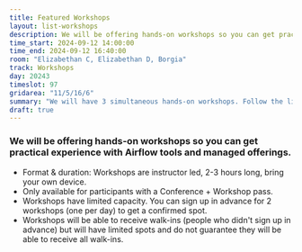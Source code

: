 ```yaml
---
title: Featured Workshops
layout: list-workshops
description: We will be offering hands-on workshops so you can get practical experience with Airflow tools and managed offerings.
time_start: 2024-09-12 14:00:00
time_end: 2024-09-12 16:40:00
room: "Elizabethan C, Elizabethan D, Borgia"
track: Workshops
day: 20243
timeslot: 97
gridarea: "11/5/16/6"
summary: "We will have 3 simultaneous hands-on workshops. Follow the link for details and to sign up."
draft: true
---
```


### We will be offering hands-on workshops so you can get practical experience with Airflow tools and managed offerings.

* Format & duration: Workshops are instructor led, 2-3 hours long, bring your own device.
* Only available for participants with a Conference + Workshop pass.
* Workshops have limited capacity. You can sign up in advance for 2 workshops (one per day) to get a confirmed spot.
* Workshops will be able to receive walk-ins (people who didn't sign up in advance) but will have limited spots and do not guarantee they will be able to receive all walk-ins.

